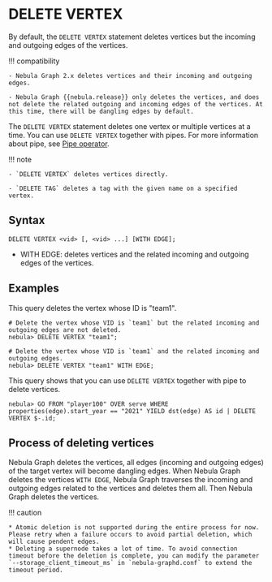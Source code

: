 # DELETE VERTEX

By default, the `DELETE VERTEX` statement deletes vertices but the incoming and outgoing edges of the vertices.

!!! compatibility

    - Nebula Graph 2.x deletes vertices and their incoming and outgoing edges.

    - Nebula Graph {{nebula.release}} only deletes the vertices, and does not delete the related outgoing and incoming edges of the vertices. At this time, there will be dangling edges by default.

The `DELETE VERTEX` statement deletes one vertex or multiple vertices at a time. You can use `DELETE VERTEX` together with pipes. For more information about pipe, see [Pipe operator](../5.operators/4.pipe.md).

!!! note

    - `DELETE VERTEX` deletes vertices directly.

    - `DELETE TAG` deletes a tag with the given name on a specified vertex.

## Syntax

```ngql
DELETE VERTEX <vid> [, <vid> ...] [WITH EDGE];
```

- WITH EDGE: deletes vertices and the related incoming and outgoing edges of the vertices.

## Examples

This query deletes the vertex whose ID is "team1".

```ngql
# Delete the vertex whose VID is `team1` but the related incoming and outgoing edges are not deleted.
nebula> DELETE VERTEX "team1";

# Delete the vertex whose VID is `team1` and the related incoming and outgoing edges.
nebula> DELETE VERTEX "team1" WITH EDGE;
```

This query shows that you can use `DELETE VERTEX` together with pipe to delete vertices.

```ngql
nebula> GO FROM "player100" OVER serve WHERE properties(edge).start_year == "2021" YIELD dst(edge) AS id | DELETE VERTEX $-.id;
```

## Process of deleting vertices

Nebula Graph deletes the vertices, all edges (incoming and outgoing edges) of the target vertex will become dangling edges. When Nebula Graph deletes the vertices `WITH EDGE`, Nebula Graph traverses the incoming and outgoing edges related to the vertices and deletes them all. Then Nebula Graph deletes the vertices.

!!! caution

    * Atomic deletion is not supported during the entire process for now. Please retry when a failure occurs to avoid partial deletion, which will cause pendent edges.
    * Deleting a supernode takes a lot of time. To avoid connection timeout before the deletion is complete, you can modify the parameter `--storage_client_timeout_ms` in `nebula-graphd.conf` to extend the timeout period.
